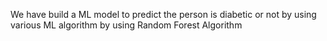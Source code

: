 We have build a ML model to predict the person is diabetic or not by using various ML algorithm by using Random Forest Algorithm

